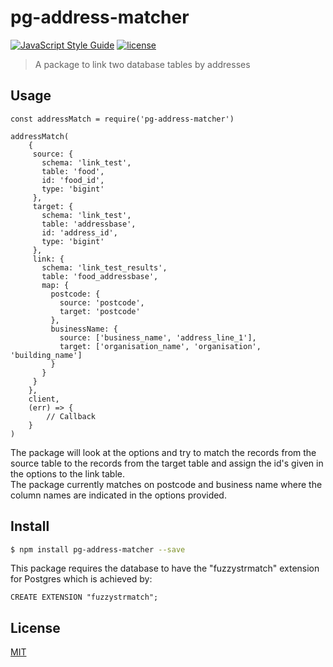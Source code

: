 # pg-address-matcher
[![JavaScript Style Guide](https://img.shields.io/badge/code_style-standard-brightgreen.svg)](https://standardjs.com) [![license](https://img.shields.io/github/license/mashape/apistatus.svg)](https://github.com/wmfs/tymly/blob/master/packages/pg-delta-file/LICENSE)




> A package to link two database tables by addresses

## Usage

```
const addressMatch = require('pg-address-matcher')

addressMatch(
    {
     source: {
       schema: 'link_test',
       table: 'food',
       id: 'food_id',
       type: 'bigint'
     },
     target: {
       schema: 'link_test',
       table: 'addressbase',
       id: 'address_id',
       type: 'bigint'
     },
     link: {
       schema: 'link_test_results',
       table: 'food_addressbase',
       map: {
         postcode: {
           source: 'postcode',
           target: 'postcode'
         },
         businessName: {
           source: ['business_name', 'address_line_1'],
           target: ['organisation_name', 'organisation', 'building_name']
         }
       }
     }
    }, 
    client, 
    (err) => {
        // Callback
    }
)
```

The package will look at the options and try to match the records from the source table to the records from the target table
and assign the id's given in the options to the link table. <br>
The package currently matches on postcode and business name where the column names are indicated in the options provided. 

## <a name="install"></a>Install
```bash
$ npm install pg-address-matcher --save
```
This package requires the database to have the "fuzzystrmatch" extension for Postgres which is achieved by:
```
CREATE EXTENSION "fuzzystrmatch";
```

## <a name="license"></a>License
[MIT](https://github.com/wmfs/pg-delta-file/blob/master/LICENSE)
